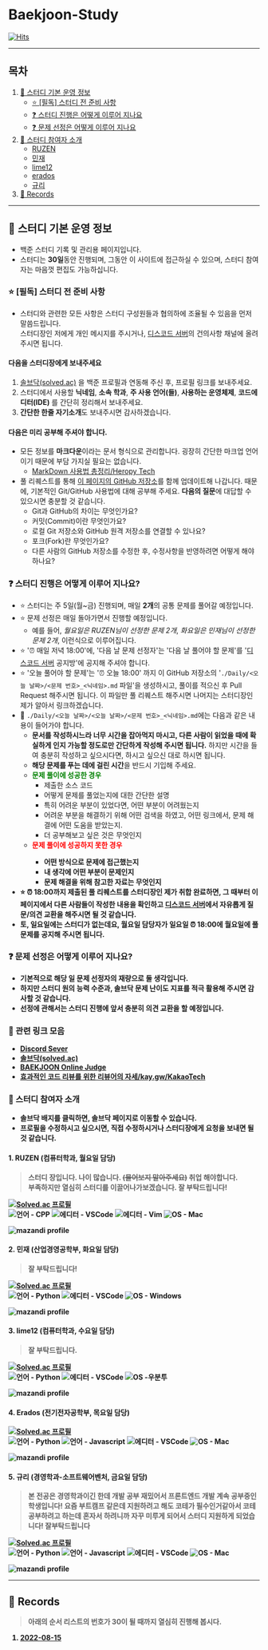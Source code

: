 <head>
    <link rel="Shortcut Icon" type="image/png" 
      href="{{ "./Images/favicon.png"  | absolute_url }}">
</head>

# Baekjoon-Study

[![Hits](https://hits.seeyoufarm.com/api/count/incr/badge.svg?url=https%3A%2F%2Fnachiketa3299.github.io%2FBaekjoon-Study%2F&count_bg=%23000000&title_bg=%236452D9&icon=micro-dot-blog.svg&icon_color=%23FFF46E&title=%EB%B0%A9%EB%AC%B8&edge_flat=true)](https://hits.seeyoufarm.com)

---

## 목차

1. [🔔 스터디 기본 운영 정보](#🔔-스터디-기본-운영-정보)
    - [⭐️ \[필독\] 스터디 전 준비 사항](#⭐️-필독-스터디-전-준비-사항)
    - [❓ 스터디 진행은 어떻게 이루어 지나요](#❓-스터디-진행은-어떻게-이루어-지나요)
    - [❓ 문제 선정은 어떻게 이루어 지나요](#❓-문제-선정은-어떻게-이루어-지나요)
2. [👥 스터디 참여자 소개](#👥-스터디-참여자-소개)
    - [RUZEN](#1-ruzen-컴퓨터학과-월요일-담당)
    - [민재](#2-민재-산업경영공학부-화요일-담당)
    - [lime12](#3-lime12-컴퓨터학과-수요일-담당)
    - [erados](#4-erados-전기전자공학부-목요일-담당)
    - [규리](#5-규리-경영학과-소프트웨어벤처-금요일-담당)
3. [🌟 Records](#🌟-records)

---

## 🔔 스터디 기본 운영 정보

- 백준 스터디 기록 및 관리용 페이지입니다.  
- 스터디는 **30일**동안 진행되며, 그동안 이 사이트에 접근하실 수 있으며, 스터디 참여자는 마음껏 편집도 가능하십니다.

### ⭐️ \[필독\] 스터디 전 준비 사항

- 스터디와 관련한 모든 사항은 스터디 구성원들과 협의하에 조율될 수 있음을 먼저 말씀드립니다.  
스터디장인 저에게 개인 메시지를 주시거나, [디스코드 서버](https://discord.gg/FzhGZhU6)의 건의사항 채널에 올려주시면 됩니다.

#### 다음을 스터디장에게 보내주세요

1. [솔브닥(solved.ac)](https://solved.ac) 을 백준 프로필과 연동해 주신 후, 프로필 링크를 보내주세요.
2. 스터디에서 사용할 **닉네임**, **소속 학과**, **주 사용 언어(들)**, **사용하는 운영체제**, **코드에디터(IDE)** 를 간단히 정리해서 보내주세요.
3. **간단한 한줄 자기소개**도 보내주시면 감사하겠습니다.

#### 다음은 미리 공부해 주셔야 합니다.

- 모든 정보를 **마크다운**이라는 문서 형식으로 관리합니다. 굉장히 간단한 마크업 언어이기 때문에 부담 가지실 필요는 없습니다. 
  - [MarkDown 사용법 총정리/Heropy Tech](https://heropy.blog/2017/09/30/markdown/)
- 풀 리퀘스트를 통해 [이 페이지의 GitHub 저장소](https://github.com/nachiketa3299/Baekjoon-Study)를 함께 업데이트해 나갑니다. 때문에, 기본적인 Git/GitHub 사용법에 대해 공부해 주세요. **다음의 질문**에 대답할 수 있으시면 충분할 것 같습니다.
  - Git과 GitHub의 차이는 무엇인가요?
  - 커밋(Commit)이란 무엇인가요?
  - 로컬 Git 저장소와 GitHub 원격 저장소를 연결할 수 있나요?
  - 포크(Fork)란 무엇인가요?
  - 다른 사람의 GitHub 저장소를 수정한 후, 수정사항을 반영하려면 어떻게 해야하나요?

### ❓ 스터디 진행은 어떻게 이루어 지나요?

- ⭐️ 스터디는 주 5일(월~금) 진행되며, 매일 **2개**의 공통 문제를 풀어갈 예정입니다.
- ⭐️ 문제 선정은 매일 돌아가면서 진행할 예정입니다.
   - 예를 들어, *월요일은 RUZEN님이 선정한 문제 2개*, *화요일은 민재님이 선정한 문제 2개*, 이런식으로 이루어집니다.
- ⭐️ '⏰ 매일 저녁 18:00'에, '다음 날 문제 선정자'는 '다음 날 풀어야 할 문제'를 '[디스코드 서버](https://discord.gg/FzhGZhU6) 공지방'에 공지해 주셔야 합니다.
- ⭐️ '오늘 풀어야 할 문제'는 '⏰ 오늘 18:00' 까지 이 GitHub 저장소의 '`./Daily/<오늘 날짜>/<문제 번호>_<닉네임>.md` 파일'을 생성하시고, 풀이를 적으신 후 Pull Request 해주시면 됩니다. 이 파일만 풀 리퀘스트 해주시면 나머지는 스터디장인 제가 알아서 링크하겠습니다.
- 🌟 `./Daily/<오늘 날짜>/<오늘 날짜>/<문제 번호>_<닉네임>.md`에는 다음과 같은 내용이 들어가야 합니다. 
  - **문서를 작성하시느라 너무 시간을 잡아먹지 마시고, 다른 사람이 읽었을 때에 확실하게 인지 가능할 정도로만 간단하게 작성해 주시면 됩니다.** 하지만 시간을 들여 충분히 작성하고 싶으시다면, 하시고 싶으신 대로 하시면 됩니다. 
  - **해당 문제를 푸는 데에 걸린 시간**을 반드시 기입해 주세요.
  - <span style='color:green'><strong>문제 풀이에 성공한 경우</strong></span>
      - 제출한 소스 코드
      - 어떻게 문제를 풀었는지에 대한 간단한 설명
      - 특히 어려운 부분이 있었다면, 어떤 부분이 어려웠는지
      - 어려운 부분을 해결하기 위해 어떤 검색을 하였고, 어떤 링크에서, 문제 해결에 어떤 도움을 받았는지.
      - 더 공부해보고 싶은 것은 무엇인지
  - <span style='color:red'><strong>문제 풀이에 성공하지 못한 경우<strong></span>
      - 어떤 방식으로 문제에 접근했는지
      - 내 생각에 어떤 부분이 문제인지
      - 문제 해결을 위해 참고한 자료는 무엇인지
- ⭐️ ⏰ 18:00까지 제출된 풀 리퀘스트를 스터디장인 제가 취합 완료하면, 그 때부터 이 페이지에서 다른 사람들이 작성한 내용을 확인하고 [디스코드 서버](https://discord.gg/FzhGZhU6)에서 자유롭게 질문/의견 교환을 해주시면 될 것 같습니다.
- 토, 일요일에는 스터디가 없는데요, 월요일 담당자가 일요일 ⏰ 18:00에 월요일에 풀 문제를 공지해 주시면 됩니다.

### ❓ 문제 선정은 어떻게 이루어 지나요?

- 기본적으로 해당 일 문제 선정자의 재량으로 둘 생각입니다.
- 하지만 스터디 원의 능력 수준과, 솔브닥 문제 난이도 지표를 적극 활용해 주시면 감사할 것 같습니다.
- 선정에 관해서는 스터디 진행에 앞서 충분히 의견 교환을 할 예정입니다.

### 🔗 관련 링크 모음

- [Discord Sever](https://discord.gg/FzhGZhU6)
- [솔브닥(solved.ac)](https://solved.ac)
- [BAEKJOON Online Judge](https://www.acmicpc.net)
- [효과적인 코드 리뷰를 위한 리뷰어의 자세/kay.gw/KakaoTech](https://tech.kakao.com/2022/03/17/2022-newkrew-onboarding-codereview/)

### 👥 스터디 참여자 소개

- 솔브닥 배지를 클릭하면, 솔브닥 페이지로 이동할 수 있습니다.  
- 프로필을 수정하시고 싶으시면, 직접 수정하시거나 스터디장에게 요청을 보내면 될 것 같습니다.

#### 1. **RUZEN** (컴퓨터학과, 월요일 담당)

> 스터디 장입니다. 나이 많습니다. ~~(물어보지 말아주세요)~~ 취업 해야합니다.  
> 부족하지만 열심히 스터디를 이끌어나가보겠습니다. 잘 부탁드립니다!

[![Solved.ac 프로필](http://mazassumnida.wtf/api/mini/generate_badge?boj=nachiketa3299)](https://solved.ac/nachiketa3299)  
![언어 - CPP](https://img.shields.io/badge/C%2B%2B-00599C?style=for-the-badge&logo=c%2B%2B&logoColor=white)
![에디터 - VSCode](https://img.shields.io/badge/Visual_Studio_Code-0078D4?style=for-the-badge&logo=visual%20studio%20code&logoColor=white)
![에디터 - Vim](https://img.shields.io/badge/VIM-%2311AB00.svg?&style=for-the-badge&logo=vim&logoColor=white)
![OS - Mac](https://img.shields.io/badge/mac%20os-000000?style=for-the-badge&logo=apple&logoColor=white)

![mazandi profile](http://mazandi.herokuapp.com/api?handle=nachiketa3299&theme=dark)

#### 2. **민재** (산업경영공학부, 화요일 담당)

> 잘 부탁드립니다!

[![Solved.ac 프로필](http://mazassumnida.wtf/api/mini/generate_badge?boj=lake041)](https://solved.ac/lake041)  
![언어 - Python](https://img.shields.io/badge/Python-14354C?style=for-the-badge&logo=python&logoColor=white)
![에디터 - VSCode](https://img.shields.io/badge/Visual_Studio_Code-0078D4?style=for-the-badge&logo=visual%20studio%20code&logoColor=white)
![OS - Windows](https://img.shields.io/badge/Windows-0078D6?style=for-the-badge&logo=windows&logoColor=white)

![mazandi profile](http://mazandi.herokuapp.com/api?handle=lake041&theme=dark)

#### 3. **lime12** (컴퓨터학과, 수요일 담당)

> 잘 부탁드립니다.

[![Solved.ac 프로필](http://mazassumnida.wtf/api/mini/generate_badge?boj=lime12)](https://solved.ac/lime12)  
![언어 - Python](https://img.shields.io/badge/Python-14354C?style=for-the-badge&logo=python&logoColor=white)
![에디터 - VSCode](https://img.shields.io/badge/Visual_Studio_Code-0078D4?style=for-the-badge&logo=visual%20studio%20code&logoColor=white)
![OS -우분투](https://img.shields.io/badge/Ubuntu-E95420?style=for-the-badge&logo=ubuntu&logoColor=white)

![mazandi profile](http://mazandi.herokuapp.com/api?handle=lime12&theme=dark)

#### 4. **Erados** (전기전자공학부, 목요일 담당)

[![Solved.ac 프로필](http://mazassumnida.wtf/api/mini/generate_badge?boj=erados)](https://solved.ac/erados)  
![언어 - Python](https://img.shields.io/badge/Python-14354C?style=for-the-badge&logo=python&logoColor=white)
![언어 - Javascript](https://img.shields.io/badge/JavaScript-F7DF1E?style=for-the-badge&logo=javascript&logoColor=black)
![에디터 - VSCode](https://img.shields.io/badge/Visual_Studio_Code-0078D4?style=for-the-badge&logo=visual%20studio%20code&logoColor=white)
![OS - Mac](https://img.shields.io/badge/mac%20os-000000?style=for-the-badge&logo=apple&logoColor=white)

![mazandi profile](http://mazandi.herokuapp.com/api?handle=erados&theme=dark)

#### 5. **규리** (경영학과-소프트웨어벤처, 금요일 담당)

> 본 전공은 경영학과이긴 한데 개발 공부 재밌어서 프론트엔드 개발 계속 공부중인 학생입니다! 요즘 부트캠프 같은데 지원하려고 해도 코테가 필수인거같아서 코테 공부하려고 하는데 혼자서 하려니까 자꾸 미루게 되어서 스터디 지원하게 되었습니다! 잘부탁드립니다

[![Solved.ac 프로필](http://mazassumnida.wtf/api/mini/generate_badge?boj=kyulee1338)](https://solved.ac/kyulee1338)  
![언어 - Python](https://img.shields.io/badge/Python-14354C?style=for-the-badge&logo=python&logoColor=white)
![언어 - Javascript](https://img.shields.io/badge/JavaScript-F7DF1E?style=for-the-badge&logo=javascript&logoColor=black)
![에디터 - VSCode](https://img.shields.io/badge/Visual_Studio_Code-0078D4?style=for-the-badge&logo=visual%20studio%20code&logoColor=white)
![OS - Mac](https://img.shields.io/badge/mac%20os-000000?style=for-the-badge&logo=apple&logoColor=white)

![mazandi profile](http://mazandi.herokuapp.com/api?handle=kyulee1338&theme=dark)



---

## 🌟 Records

> 아래의 순서 리스트의 번호가 30이 될 때까지 열심히 진행해 봅시다.

1. [2022-08-15](./Daily/2022-08-15/2022-08-15.md)

<!--
## 이 페이지를 만드는 데에 도움이 되었던 사이트

- [Awesome Badges](https://dev.to/envoy_/150-badges-for-github-pnk)
-->